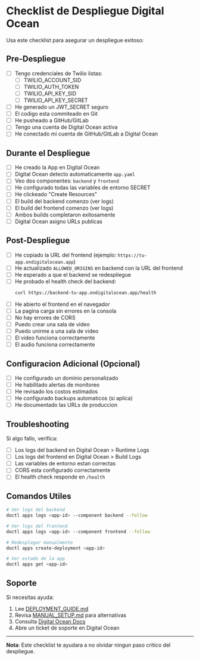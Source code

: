 # Checklist de Despliegue Digital Ocean

Usa este checklist para asegurar un despliegue exitoso:

## Pre-Despliegue

- [ ] Tengo credenciales de Twilio listas:
  - [ ] TWILIO_ACCOUNT_SID
  - [ ] TWILIO_AUTH_TOKEN
  - [ ] TWILIO_API_KEY_SID
  - [ ] TWILIO_API_KEY_SECRET
- [ ] He generado un JWT_SECRET seguro
- [ ] El codigo esta commiteado en Git
- [ ] He pusheado a GitHub/GitLab
- [ ] Tengo una cuenta de Digital Ocean activa
- [ ] He conectado mi cuenta de GitHub/GitLab a Digital Ocean

## Durante el Despliegue

- [ ] He creado la App en Digital Ocean
- [ ] Digital Ocean detecto automaticamente `app.yaml`
- [ ] Veo dos componentes: `backend` y `frontend`
- [ ] He configurado todas las variables de entorno SECRET
- [ ] He clickeado "Create Resources"
- [ ] El build del backend comenzo (ver logs)
- [ ] El build del frontend comenzo (ver logs)
- [ ] Ambos builds completaron exitosamente
- [ ] Digital Ocean asigno URLs publicas

## Post-Despliegue

- [ ] He copiado la URL del frontend (ejemplo: `https://tu-app.ondigitalocean.app`)
- [ ] He actualizado `ALLOWED_ORIGINS` en backend con la URL del frontend
- [ ] He esperado a que el backend se redespliegue
- [ ] He probado el health check del backend:
  ```bash
  curl https://backend-tu-app.ondigitalocean.app/health
  ```
- [ ] He abierto el frontend en el navegador
- [ ] La pagina carga sin errores en la consola
- [ ] No hay errores de CORS
- [ ] Puedo crear una sala de video
- [ ] Puedo unirme a una sala de video
- [ ] El video funciona correctamente
- [ ] El audio funciona correctamente

## Configuracion Adicional (Opcional)

- [ ] He configurado un dominio personalizado
- [ ] He habilitado alertas de monitoreo
- [ ] He revisado los costos estimados
- [ ] He configurado backups automaticos (si aplica)
- [ ] He documentado las URLs de produccion

## Troubleshooting

Si algo fallo, verifica:

- [ ] Los logs del backend en Digital Ocean > Runtime Logs
- [ ] Los logs del frontend en Digital Ocean > Build Logs
- [ ] Las variables de entorno estan correctas
- [ ] CORS esta configurado correctamente
- [ ] El health check responde en `/health`

## Comandos Utiles

```bash
# Ver logs del backend
doctl apps logs <app-id> --component backend --follow

# Ver logs del frontend
doctl apps logs <app-id> --component frontend --follow

# Redesplegar manualmente
doctl apps create-deployment <app-id>

# Ver estado de la app
doctl apps get <app-id>
```

## Soporte

Si necesitas ayuda:
1. Lee [DEPLOYMENT_GUIDE.md](DEPLOYMENT_GUIDE.md)
2. Revisa [MANUAL_SETUP.md](MANUAL_SETUP.md) para alternativas
3. Consulta [Digital Ocean Docs](https://docs.digitalocean.com/products/app-platform/)
4. Abre un ticket de soporte en Digital Ocean

---

**Nota**: Este checklist te ayudara a no olvidar ningun paso critico del despliegue.

